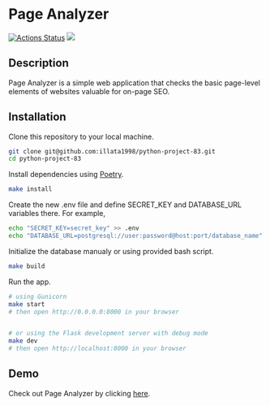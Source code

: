 # Page Analyzer
[![Actions Status](https://github.com/illata1998/python-project-83/actions/workflows/hexlet-check.yml/badge.svg)](https://github.com/illata1998/python-project-83/actions)
<a href="https://codeclimate.com/github/illata1998/python-project-83/maintainability"><img src="https://api.codeclimate.com/v1/badges/0962810290864cc446ed/maintainability" /></a>

## Description
Page Analyzer is a simple web application that checks the basic page-level elements of websites valuable for on-page SEO.

## Installation
Clone this repository to your local machine.
```bash
git clone git@github.com:illata1998/python-project-83.git
cd python-project-83
```
Install dependencies using [Poetry](https://python-poetry.org/docs/).
```bash
make install
```
Create the new .env file and define SECRET_KEY and DATABASE_URL variables there. For example,
```bash
echo "SECRET_KEY=secret_key" >> .env
echo "DATABASE_URL=postgresql://user:password@host:port/database_name" >> .env
```
Initialize the database manualy or using provided bash script.
```bash
make build
```
Run the app.
```bash
# using Gunicorn
make start
# then open http://0.0.0.0:8000 in your browser


# or using the Flask development server with debug mode
make dev
# then open http://localhost:8000 in your browser
```

## Demo
Check out Page Analyzer by clicking [here](https://python-project-83-2k3w.onrender.com/).
